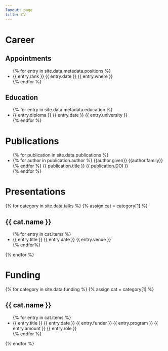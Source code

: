 ```yaml
---
layout: page
title: CV
---
```


# Career

## Appointments

<ul>
{% for entry in site.data.metadata.positions %}
    <li>
    {{ entry.rank }}
    {{ entry.date }}
    {{ entry.where }}
    </li>
{% endfor %}
</ul>

## Education

<ul>
{% for entry in site.data.metadata.education %}
    <li>
    {{ entry.diploma }}
    {{ entry.date }}
    {{ entry.university }}
    </li>
{% endfor %}
</ul>

# Publications

<ul>
{% for publication in site.data.publications %}
    <li>
    {% for author in publication.author %}
        {{author.given}} {{author.family}}
    {% endfor %}
    {{ publication.title }}
    {{ publication.DOI }}
    </li>
{% endfor %}
</ul>

# Presentations

{% for category in site.data.talks %}
{% assign cat = category[1] %}
<h2>{{ cat.name }}</h2>
<ul>
{% for entry in cat.items %}
    <li>
    {{ entry.title }}
    {{ entry.date }}
    {{ entry.venue }}
    </li>
{% endfor%}
</ul>
{% endfor %}

# Funding

{% for category in site.data.funding %}
{% assign cat = category[1] %}
<h2>{{ cat.name }}</h2>

<ul>
{% for entry in cat.items %}
    <li>
        {{ entry.title }}
        {{ entry.date }}
        {{ entry.funder }}
        {{ entry.program }}
        {{ entry.amount }}
        {{ entry.role }}
    </li>
{% endfor %}
</ul>

{% endfor %}
